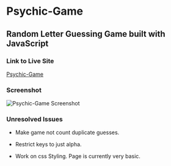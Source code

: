 # Psychic-Game

## Random Letter Guessing Game built with JavaScript

### Link to Live Site
[Psychic-Game](https://hungle913.github.io/Psychic-Game/)

### Screenshot
![Psychic-Game Screenshot]()


### Unresolved Issues

* Make game not count duplicate guesses.

* Restrict keys to just alpha.

* Work on css Styling. Page is currently very basic. 
